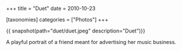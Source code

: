 +++
title = "Duet"
date = 2010-10-23

[taxonomies]
categories = ["Photos"]
+++

{{ snapshot(path="duet/duet.jpeg" description="Duet")}}

A playful portrait of a friend meant for advertising her music business.
